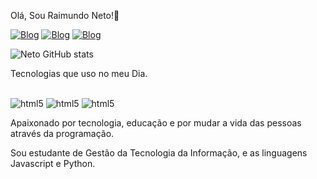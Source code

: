 Olá, Sou Raimundo Neto!💪

[![Blog](https://img.shields.io/badge/LinkedIn-0077B5?style=for-the-badge&logo=linkedin&logoColor=white)](https://www.linkedin.com/in/raimundo-neto-a1a16b149/)
[![Blog](https://img.shields.io/badge/Twitter-1DA1F2?style=for-the-badge&logo=twitter&logoColor=white)](https://twitter.com/rsantosneto_)
[![Blog](https://img.shields.io/badge/WhatsApp-25D366?style=for-the-badge&logo=whatsapp&logoColor=white)](https://api.whatsapp.com/send?phone=5599985414074&text=Ol%C3%A1%2C%20Sou%20Raimundo%20Neto%2C%20em%20que%20posso%20ajudar%3F)

![Neto GitHub stats](https://github-readme-stats.vercel.app/api?username=DevNetoSantos&show_icons=true&theme=highcontrast)

Tecnologias que uso no meu Dia.

<div style="display: inline-block"><br/>
    <img aling="center" src="https://img.shields.io/badge/HTML-239120?style=for-the-badge&logo=html5&logoColor=white" alt="html5">
    <img aling="center" src="https://img.shields.io/badge/CSS-239120?&style=for-the-badge&logo=css3&logoColor=white" alt="html5">
    <img aling="center" src="https://img.shields.io/badge/JavaScript-F7DF1E?style=for-the-badge&logo=javascript&logoColor=black"alt="html5"
</div><br/>
  
  Apaixonado por tecnologia, educação e por mudar a vida das pessoas através da programação.
  
  Sou estudante de Gestão da Tecnologia da Informação, e as linguagens Javascript e Python.
